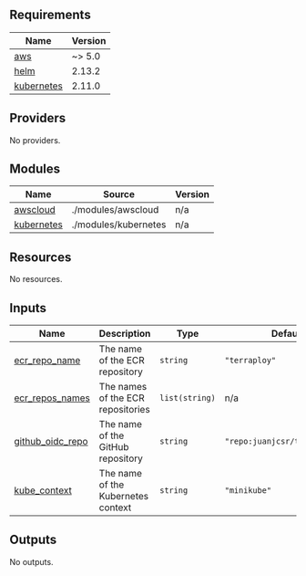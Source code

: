 ## Requirements

| Name | Version |
|------|---------|
| <a name="requirement_aws"></a> [aws](#requirement\_aws) | ~> 5.0 |
| <a name="requirement_helm"></a> [helm](#requirement\_helm) | 2.13.2 |
| <a name="requirement_kubernetes"></a> [kubernetes](#requirement\_kubernetes) | 2.11.0 |

## Providers

No providers.

## Modules

| Name | Source | Version |
|------|--------|---------|
| <a name="module_awscloud"></a> [awscloud](#module\_awscloud) | ./modules/awscloud | n/a |
| <a name="module_kubernetes"></a> [kubernetes](#module\_kubernetes) | ./modules/kubernetes | n/a |

## Resources

No resources.

## Inputs

| Name | Description | Type | Default | Required |
|------|-------------|------|---------|:--------:|
| <a name="input_ecr_repo_name"></a> [ecr\_repo\_name](#input\_ecr\_repo\_name) | The name of the ECR repository | `string` | `"terraploy"` | no |
| <a name="input_ecr_repos_names"></a> [ecr\_repos\_names](#input\_ecr\_repos\_names) | The names of the ECR repositories | `list(string)` | n/a | yes |
| <a name="input_github_oidc_repo"></a> [github\_oidc\_repo](#input\_github\_oidc\_repo) | The name of the GitHub repository | `string` | `"repo:juanjcsr/terraploy:*"` | no |
| <a name="input_kube_context"></a> [kube\_context](#input\_kube\_context) | The name of the Kubernetes context | `string` | `"minikube"` | no |

## Outputs

No outputs.

